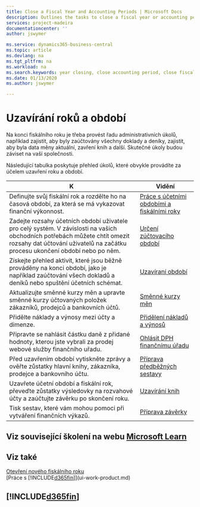 ```yaml
---
title: Close a Fiscal Year and Accounting Periods | Microsoft Docs
description: Outlines the tasks to close a fiscal year or accounting period, for example, making sure documents and journals are posted and verifying bank balances.
services: project-madeira
documentationcenter: ''
author: jswymer

ms.service: dynamics365-business-central
ms.topic: article
ms.devlang: na
ms.tgt_pltfrm: na
ms.workload: na
ms.search.keywords: year closing, close accounting period, close fiscal year, bank account detailed trial balance
ms.date: 01/13/2020
ms.author: jswymer

---
```

# Uzavírání roků a období
Na konci fiskálního roku je třeba provést řadu administrativních úkolů, například zajistit, aby byly zaúčtovány všechny doklady a deníky, zajistit, aby byla data měny aktuální, zavření knih a další. Skutečné úkoly budou záviset na vaší společnosti.

Následující tabulka poskytuje přehled úkolů, které obvykle provádíte za účelem uzavření roku a období.

| K | Vidění |
| --- | --- |
| Definujte svůj fiskální rok a rozdělte ho na časová období, za která se má vykazovat finanční výkonnost. | [Práce s účetními obdobími a fiskálními roky](finance-accounting-periods-and-fiscal-years.md) |
| Zadejte rozsahy účetních období uživatele pro celý systém. V závislosti na vašich obchodních potřebách můžete chtít omezit rozsahy dat účtování uživatelů na začátku procesu ukončení období nebo po něm. | [Určení zúčtovacího období](finance-how-specify-posting-periods.md) |
| Získejte přehled aktivit, které jsou běžně prováděny na konci období, jako je například zaúčtování všech dokladů a deníků nebo spuštění účetních schémat. | [Uzavíraní období](year-how-complete-period-end-processes.md) |
| Aktualizujte směnné kurzy měn a upravte směnné kurzy účtovaných položek zákazníků, prodejců a bankovních účtů. | [Směnné kurzy měn](finance-how-update-currencies.md) |
| Přidělte náklady a výnosy mezi účty a dimenze. | [Přidělení nákladů a výnosů](year-allocate-costs-income.md) |
| Připravte se nahlásit částku daně z přidané hodnoty, kterou jste vybrali za prodej webové služby finančního uřadu. | [Ohlásit DPH finančnímu úřadu](finance-how-report-vat.md) |
| Před uzavřením období vytiskněte zprávy a ověřte zůstatky hlavní knihy, zákazníka, prodejce a bankovního účtu. | [Příprava předběžných sestavy](year-prepare-preclose-reports.md) |
| Uzavřete účetní období a fiskální rok, převeďte zůstatky výsledovky na rozvahové účty a zaúčtujte závěrku po skončení roku. | [Uzavírání knih](year-close-books.md) |
| Tisk sestav, které vám mohou pomoci při vytváření finančních výkazů. | [Příprava závěrky](year-prepare-close-statement.md) |

## Viz související školení na webu [Microsoft Learn](/learn/modules/close-fiscal-year-dynamics-365-business-central/index)

## Viz také
[Otevření nového fiskálního roku](finance-how-open-new-fiscal-year.md)  
[Práce s [!INCLUDE[d365fin](includes/d365fin_md.md)]](ui-work-product.md)

## [!INCLUDE[d365fin](includes/free_trial_md.md)]
